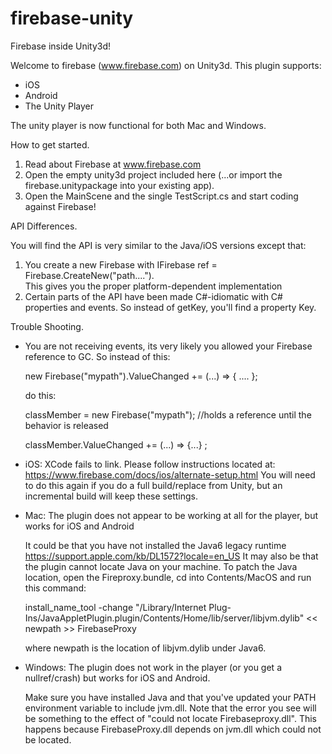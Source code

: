 # firebase-unity
Firebase inside Unity3d!

Welcome to firebase (www.firebase.com) on Unity3d.
This plugin supports:
 * iOS
 * Android
 * The Unity Player

The unity player is now functional for both Mac and Windows.

How to get started.
 1. Read about Firebase at www.firebase.com
 2. Open the empty unity3d project included here (...or import the firebase.unitypackage into your existing app).
 3. Open the MainScene and the single TestScript.cs and start coding against Firebase!

API Differences.<p/>
You will find the API is very similar to the Java/iOS versions except that:
 1. You create a new Firebase with
    IFirebase ref = Firebase.CreateNew("path....").  
    This gives you the proper platform-dependent implementation
 2. Certain parts of the API have been made C#-idiomatic with C# properties and events.  So instead of getKey,
   you'll find a property Key.
   
Trouble Shooting.
 * You are not receiving events, its very likely you allowed your Firebase reference to GC.
  So instead of this:<p/>
   new Firebase("mypath").ValueChanged += (...) => { .... };<p/>
  do this:<p/>
   classMember = new Firebase("mypath");  //holds a reference until the behavior is released<p/>
   classMember.ValueChanged += (...) => {...} ;<p/>
 * iOS: XCode fails to link.  Please follow instructions located at: https://www.firebase.com/docs/ios/alternate-setup.html  You will need to do this again if you do a full build/replace from Unity, but an incremental build will keep these settings.<p/>
 * Mac: The plugin does not appear to be working at all for the player, but works for iOS and Android<p/>
  It could be that you have not installed the Java6 legacy runtime https://support.apple.com/kb/DL1572?locale=en_US
  It may also be that the plugin cannot locate Java on your machine.  To patch the Java location, open
  the Fireproxy.bundle, cd into Contents/MacOS and run this command:<p/>
  install_name_tool -change "/Library/Internet Plug-Ins/JavaAppletPlugin.plugin/Contents/Home/lib/server/libjvm.dylib" << newpath >> FirebaseProxy <p/>
  where newpath is the location of libjvm.dylib under Java6.
 * Windows: The plugin does not work in the player (or you get a nullref/crash) but works for iOS and Android.<p/>  Make sure you have installed Java and that you've updated your PATH environment variable to include jvm.dll.  Note that the error you see will be something to the effect of "could not locate Firebaseproxy.dll".  This happens because FirebaseProxy.dll depends on jvm.dll which could not be located.
